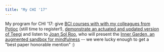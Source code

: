 ```yaml
---
title: "My CHI '17"
---
```


My program for CHI '17: give [BCI courses with with my colleagues from Potioc](https://team.inria.fr/potioc/bci-courses/) (still time to register!), [demonstrate an actuated and updated version of Teegi](https://vimeo.com/206059504) and listen to [Joan Sol Roo](http://people.bordeaux.inria.fr/jroo/), who will present the [Inner Garden, an augmented sandbox for mindfulness](/projects/inner_garden/) -- we were lucky enough to get a "best paper honorable mention" :)
